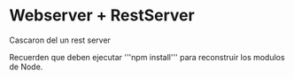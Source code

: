 # Webserver + RestServer

Cascaron del un rest server

Recuerden que deben ejecutar '''npm install''' para reconstruir los modulos de Node.

